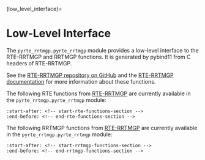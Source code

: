 (low_level_interface)=
# Low-Level Interface

The `pyrte_rrtmgp.pyrte_rrtmgp` module provides a low-level interface to the RTE-RRTMGP and RRTMGP functions. It is generated by pybind11 from C headers of RTE-RRTMGP.

See the [RTE-RRTMGP repository on GitHub](https://github.com/earth-system-radiation/pyRTE-RRTMGP) and the [RTE-RRTMGP documentation](https://earth-system-radiation.github.io/rte-rrtmgp/) for more information about these functions.

The following RTE functions from [RTE-RRTMGP](https://github.com/earth-system-radiation/pyRTE-RRTMGP) are currently available in the `pyrte_rrtmgp.pyrte_rrtmgp` module:

```{include} ../../../README.md
:start-after: <!-- start-rte-functions-section -->
:end-before: <!-- end-rte-functions-section -->
```

The following RRTMGP functions from [RTE-RRTMGP](https://github.com/earth-system-radiation/pyRTE-RRTMGP) are currently available in the `pyrte_rrtmgp.pyrte_rrtmgp` module:

```{include} ../../../README.md
:start-after: <!-- start-rrtmgp-functions-section -->
:end-before: <!-- end-rrtmgp-functions-section -->
```
